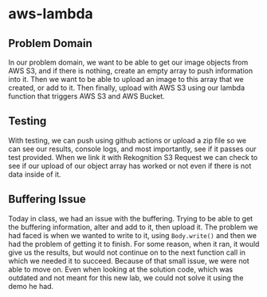 # aws-lambda

## Problem Domain

In our problem domain, we want to be able to get our image objects from AWS S3, and if there is nothing, create an empty array to push information into it. Then we want to be able to upload an image to this array that we created, or add to it. Then finally, upload with AWS S3 using our lambda function that triggers AWS S3 and AWS Bucket.

## Testing

With testing, we can push using github actions or upload a zip file so we can see our results, console logs, and most importantly, see if it passes our test provided. When we link it with Rekognition S3 Request we can check to see if our upload of our object array has worked or not even if there is not data inside of it.

## Buffering Issue

Today in class, we had an issue with the buffering. Trying to be able to get the buffering information, alter and add to it, then upload it. The problem we had faced is when we wanted to write to it, using `Body.write()` and then we had the problem of getting it to finish. For some reason, when it ran, it would give us the results, but would not continue on to the next function call in which we needed it to succeed.  Because of that small issue, we were not able to move on. Even when looking at the solution code, which was outdated and not meant for this new lab, we could not solve it using the demo he had.
